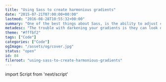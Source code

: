```yaml
---
title: "Using Sass to create harmonious gradients"
date: "2015-07-21T07:00:00+00:00"
lastmod: "2016-08-28T10:55:32+00:00"
summary: "One of the best things about Sass, is the ability to adjust colour nicely and be able to apply that, consistently across, many colours.In this post I’m going to demonstrate, as I have in the past with scale-color. How you can create gradients, that look much more harmonious. Instead of the standard, take the colour and darken it. Using adjust-hue and scale-color we can achieve this."
metadesc: "The trouble with darkening your gradients is they can look dirty and feel off, I show you how to avoid that. Using adjust-hue and scale-color in Sass to create harmonious gradients."
theme: "#fffbf2"
tags: ["Code"]
categories: ["Code"]
ogImage: "/assets/og/cover.jpg"
status: "open"
id: 84
fileroot: "using-sass-to-create-harmonious-gradients"
---
```


import Script from 'next/script'

<Script async src="https://assets.codepen.io/assets/embed/ei.js" strategy="lazyOnload" />

One of the best things about Sass is the ability to adjust colour nicely and be able to apply that, consistently across, many colours.

In this post, I’m going to demonstrate, as I have [in the past with scale-color](http://iamsteve.me/blog/entry/using_scale_color_in_sass). How you can create gradients, that look much more harmonious. Instead of the standard, take the colour and darken it. Using `adjust-hue` and `scale-color`, we can achieve this.

## Why adjust the hue?
Adjusting hue over lightness allows for a perceived shift in lightness. So the transition between colour is there, but aesthetically they are much nicer.

While just darkening it isn’t the worst thing and can be the right choice. This method is an alternative approach to creating gradients.

## Examples
Each of these examples the gradient to the right is the harmonious one. Although I would hope this is obvious!

### Blue example
<p data-height="328" data-theme-id="13022" data-slug-hash="oXPLZW" data-default-tab="result" data-user="stevemckinney" className="codepen">See the Pen <a href='http://codepen.io/stevemckinney/pen/oXPLZW/'>oXPLZW</a> by Steve (<a href='http://codepen.io/stevemckinney'>@stevemckinney</a>) on <a href='http://codepen.io'>CodePen</a>.</p>

### Green example
<p data-height="328" data-theme-id="13022" data-slug-hash="JdaKWb" data-default-tab="result" data-user="stevemckinney" className="codepen">See the Pen <a href='http://codepen.io/stevemckinney/pen/JdaKWb/'>JdaKWb</a> by Steve (<a href='http://codepen.io/stevemckinney'>@stevemckinney</a>) on <a href='http://codepen.io'>CodePen</a>.</p>

### Red example
<p data-height="328" data-theme-id="13022" data-slug-hash="EjeyWK" data-default-tab="result" data-user="stevemckinney" className="codepen">See the Pen <a href='http://codepen.io/stevemckinney/pen/EjeyWK/'>EjeyWK</a> by Steve (<a href='http://codepen.io/stevemckinney'>@stevemckinney</a>) on <a href='http://codepen.io'>CodePen</a>.</p>

## Tips
Here are some of the things I encounter when using this method.

## Flip the gradient
Sometimes your starting colour can look wrong. Flip the gradient. This is particularly the case with red.

### Use scale-color to darken
You can improve how they appear by using scale-color to darken. Instead of only darkening, we can adjust-hue and scale-color.  You will find gradients feel less ‘muddy’/‘dirty’.

### YIQ colour model

Although the colours may be of a similar saturation and hue. Our eyes are more sensitive to colour changes, in some, more than others.

Colours on the orange to blue range are the ones our eyes are most sensitive to. So the amount of hue we will need to adjust these by will be smaller. Up to 30 degrees will generally be more than enough. Colours on the purple to green range our eyes are least sensitive to, so the adjustment it will need to be more.

Having a brief understanding of the [YIQ colour model](https://en.wikipedia.org/wiki/YIQ) we can understand how our eyes perceive colour better. Understanding this further can help with automating the process within Sass. By having a rough idea how the colour will react to having its hue adjusted.

## Hopefully this helps
I find this technique great for creating nicer, less muddy looking gradients.
